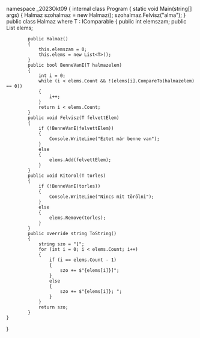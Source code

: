 namespace _2023Okt09
{
    internal class Program
    {
        static void Main(string[] args)
        {
            Halmaz<string> szohalmaz = new Halmaz<string>();
            szohalmaz.Felvisz("alma");
        }
        public class Halmaz<T> where T : IComparable<T>
        {
            public int elemszam;
            public List<T> elems;

            public Halmaz()
            {
                this.elemszam = 0;
                this.elems = new List<T>();
            }
            public bool BenneVanE(T halmazelem)
            {
                int i = 0;
                while (i < elems.Count && !(elems[i].CompareTo(halmazelem) == 0))
                {
                    i++;
                }
                return i < elems.Count;
            }
            public void Felvisz(T felvettElem)
            {
                if (!BenneVanE(felvettElem))
                {
                    Console.WriteLine("Eztet már benne van");
                }
                else
                {
                    elems.Add(felvettElem);
                }
            }
            public void Kitorol(T torles)
            {
                if (!BenneVanE(torles))
                {
                    Console.WriteLine("Nincs mit törölni");
                }
                else
                {
                    elems.Remove(torles);
                }
            }
            public override string ToString()
            {
                string szo = "[";
                for (int i = 0; i < elems.Count; i++)
                {
                    if (i == elems.Count - 1)
                    {
                        szo += $"{elems[i]}]";
                    }
                    else
                    {
                        szo += $"{elems[i]}; ";
                    }
                }
                return szo;
            }
    }
}